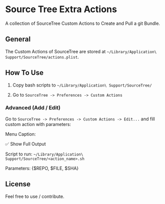 # Source Tree Extra Actions

A collection of SourceTree Custom Actions to Create and Pull a git Bundle. 

## General

The Custom Actions of SourceTree are stored at `~/Library/Application\ Support/SourceTree/actions.plist`.

## How To Use

1) Copy bash scripts to `~/Library/Application\ Support/SourceTree/`

2) Go to `SourceTree -> Preferences -> Custom Actions` 

### Advanced (Add / Edit)

Go to `SourceTree -> Preferences -> Custom Actions -> Edit...` and fill custom action with parameters:

Menu Caption: <Action Name>

✅ Show Full Output

Script to run: `~/Library/Application\ Support/SourceTree/<action_name>.sh`

Parameters: {$REPO, $FILE, $SHA}

## License

Feel free to use / contribute.
